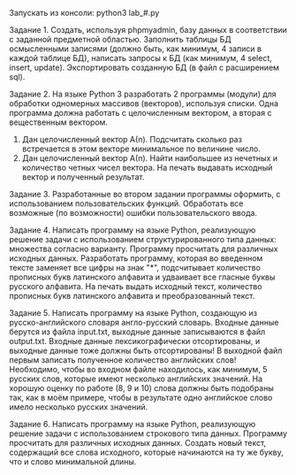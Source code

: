 Запускать из консоли: python3 lab_#.py

Задание 1. Создать, используя phpmyadmin, базу данных в соответствии с заданной предметной областью. Заполнить таблицы БД осмысленными записями (должно быть, как минимум, 4 записи в каждой таблице БД), написать запросы к БД (как минимум, 4 select, insert, update). Экспортировать созданную БД (в файл с расширением sql).

Задание 2. На языке Python 3 разработать 2 программы (модули) для обработки одномерных массивов (векторов), используя списки. Одна программа должна работать с целочисленным вектором, а вторая с вещественным вектором.
1) Дан целочисленный вектор А(n). Подсчитать сколько раз встречается в этом векторе минимальное по величине число.
2) Дан целочисленный вектор А(n). Найти наибольшее из нечетных и количество четных чисел вектора. 
На печать выдавать исходный вектор и полученный результат.

Задание 3. Разработанные во втором задании программы оформить, с использованием пользовательских функций. Обработать все возможные (по возможности) ошибки пользовательского ввода.

Задание 4. Написать программу на языке Python, реализующую решение задачи с использованием структурированного типа данных: множества согласно варианту. Программу просчитать для различных исходных данных.
Разработать программу, которая во введенном тексте заменяет все цифры на знак "*", подсчитывает количество прописных букв латинского алфавита и удваивает все гласные буквы русского алфавита. На печать выдать исходный текст, количество прописных букв латинского алфавита и преобразованный текст.

Задание 5. Написать программу на языке Python, создающую из русско-английского словаря англо-русский словарь. Входные данные берутся из файла input.txt, выходные данные записываются в файл output.txt. Входные данные лексикографически отсортированы, и выходные данные тоже должны быть отсортированы! В выходной файл первым записать полученное количество английских слов!   Необходимо, чтобы во входном файле находилось, как минимум, 5 русских слов, которые имеют несколько английских значений. На хорошую оценку по работе (8, 9 и 10) слова должны быть подобраны так, как в моём примере, чтобы в результате одно английское слово имело несколько русских значений.

Задание 6. Написать программу на языке Python, реализующую решение задачи с использованием строкового типа данных. Программу просчитать для различных исходных данных.
Создать новый текст, содержащий все слова исходного, которые начинаются на ту же букву, что и слово минимальной длины.

